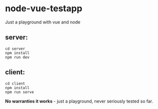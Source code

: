 # node-vue-testapp
Just a playground with vue and node

## server:
```
cd server
npm install
npm run dev
```

## client:
```
cd client
npm install
npm run serve
```

**No warranties it works** - just a playground, never seriously tested so far.
